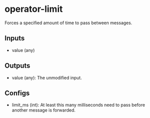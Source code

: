 # operator-limit

Forces a specified amount of time to pass between messages.

## Inputs

* value (any)
## Outputs

* value (any): The unmodified input.

## Configs

* limit_ms (int): At least this many milliseconds need to pass before another message is forwarded. 

